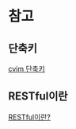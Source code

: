 # 참고

## 단축키
[cvim 단축키](https://www.cheatography.com/yograf/cheat-sheets/cvim/)

## RESTful이란
[RESTful이란?](https://nesoy.github.io/articles/2017-02/REST)

